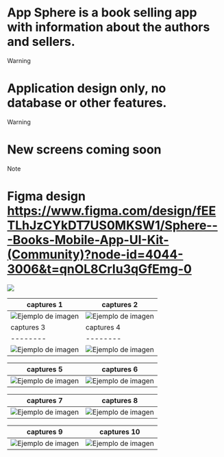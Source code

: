 
# App Sphere is a book selling app with information about the authors and sellers.



> [!WARNING] 
> # Application design only, no database or other features.


> [!WARNING] 
> # New screens coming soon


> [!NOTE] 
> # Figma design https://www.figma.com/design/fEETLhJzCYkDT7US0MKSW1/Sphere---Books-Mobile-App-UI-Kit-(Community)?node-id=4044-3006&t=qnOL8CrIu3qGfEmg-0

 ![](./captures/Cover.jpg)




| captures 1 | captures 2 |  
| -------- | -------- |
| ![Ejemplo de imagen](./captures/1.png) | ![Ejemplo de imagen](./captures/2.png) |
| captures 3 | captures 4 |  
| -------- | -------- |
| ![Ejemplo de imagen](./captures/3.png) | ![Ejemplo de imagen](./captures/4.png) |

| captures 5 | captures 6 |  
| -------- | -------- |
| ![Ejemplo de imagen](./captures/5.png) | ![Ejemplo de imagen](./captures/6.png) |

| captures 7 | captures 8 |  
| -------- | -------- |
| ![Ejemplo de imagen](./captures/7.png) | ![Ejemplo de imagen](./captures/8.png) |


| captures 9 | captures 10 |  
| -------- | -------- |
| ![Ejemplo de imagen](./captures/9.png) | ![Ejemplo de imagen](./captures/10.png) |

